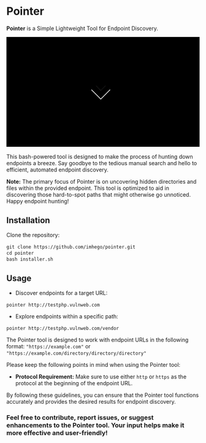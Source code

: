 # Pointer
**Pointer** is a Simple Lightweight Tool for Endpoint Discovery.

<div align="center">
  <img src="logo.gif" alt="Pointer Logo">
</div>


This bash-powered tool is designed to make the process of hunting down endpoints a breeze. Say goodbye to the tedious manual search and hello to efficient, automated endpoint discovery.

**Note:** The primary focus of Pointer is on uncovering hidden directories and files within the provided endpoint. This tool is optimized to aid in discovering those hard-to-spot paths that might otherwise go unnoticed. Happy endpoint hunting!

## Installation

Clone the repository:
   ```shell
git clone https://github.com/imhego/pointer.git
cd pointer
bash installer.sh
```

## Usage

- Discover endpoints for a target URL:

```shell
pointer http://testphp.vulnweb.com
```

- Explore endpoints within a specific path:

```shell
pointer http://testphp.vulnweb.com/vendor
```

The Pointer tool is designed to work with endpoint URLs in the following format: `"https://example.com"` or `"https://example.com/directory/directory/directory"`

Please keep the following points in mind when using the Pointer tool:

- **Protocol Requirement:** Make sure to use either `http` or `https` as the protocol at the beginning of the endpoint URL.

By following these guidelines, you can ensure that the Pointer tool functions accurately and provides the desired results for endpoint discovery.


### Feel free to contribute, report issues, or suggest enhancements to the Pointer tool. Your input helps make it more effective and user-friendly!
